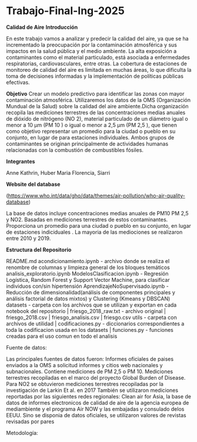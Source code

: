 # Trabajo-Final-Ing-2025

**Calidad de Aire**
**Introducción**

En este trabajo vamos a analizar y predecir la calidad del aire, ya que se ha incrementado la preocupación por la contaminación atmosférica y sus impactos en la salud pública y el medio ambiente. La alta exposición a contaminantes como el material particulado, está asociada a enfermedades respiratorias, cardiovasculares, entre otras. 
La cobertura de estaciones de monitoreo de calidad del aire es limitada en muchas áreas, lo que dificulta la toma de decisiones informadas y la implementación de políticas públicas efectivas.

**Objetivo**
Crear un modelo predictivo para identificar las zonas con mayor contaminación atmosférica. Utilizaremos los datos de la OMS (Organización Mundual de la Salud) sobre la calidad del aire ambiente.Dicha organización recopila las mediciones terrestres de las concentraciones medias anuales de dióxido de nitrógeno (NO 2), material particulado de un diámetro igual o menor a 10 μm (PM 10 ) o igual o menor a 2,5 μm (PM 2,5 ), que tienen como objetivo representar un promedio para la ciudad o pueblo en su conjunto, en lugar de para estaciones individuales. Ambos grupos de contaminantes se originan principalmente de actividades humanas relacionadas con la combustión de combustibles fósiles. 

**Integrantes**

Anne Kathrin, Huber
Maria Florencia, Siarri

**Website del database**

(https://www.who.int/data/gho/data/themes/air-pollution/who-air-quality-database)

La base de datos incluye concentraciones medias anuales de PM10 PM 2,5 y NO2. Basadas en mediciones terrestres de estos contaminantes. Proporciona un promedio para una ciudad o pueblo en su conjunto, en lugar de estaciones indiciduales . La mayoria de las mediociones se realizaron entre 2010 y 2019.

**Estructura del Repositorio**

README.md
acondicionamiento.ipynb - archivo donde se realiza el renombre de columnas y limpieza general de los bloques temáticos
analisis_exploratorio.ipynb
ModelosClasificacion.ipynb - Regresión Logística, Random Forest y Support Vector Machine, para clasificar individuos con/sin hipertensión
AprendizajeNoSupervisado.ipynb - Reducción de dimensionalidad(análisis de componentes principales y análisis factorial de datos mixtos) y Clustering (Kmeans y DBSCAN)
datasets - carpeta con los archivos que se utilizan y exportan en cada notebook del repositorio
| friesgo_2018_raw.txt - archivo original
| friesgo_2018.csv
| friesgo_analisis.csv
| friesgo.csv
utils - carpeta con archivos de utilidad
| codificaciones.py - diccionarios correspondientes a toda la codificacion usada en los datasets
| funciones.py - funciones creadas para el uso comun en todo el analisis













Fuente de datos:

Las principales fuentes de datos fueron:
Informes oficiales de paises enviados a la OMS a solicitud informes y citios web nacionales y subnacionales. Contiene mediciones de PM 2,5 o PM 10.
Mediciones terrestres recopiladas en el marco del proyecto Global Burden of Disease. Para NO2 se obtuvieron mediciones terrestres recopiladas por la investigación de Larkin Et al. en 2017
También se utilizaron mediciones reportadas por las siguientes redes regionales:
Clean air for Asia, la base de datos de informes electronicos de calidad de aire de la agencia europea de mediambiente y el programa Air NOW y las embajadas y consulado delos EEUU.
Sino se disponia de datos oficiales, se utilizaron valores de revistas revisadas por pares 

 Metodología:
 

